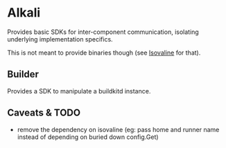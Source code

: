 # Alkali

Provides basic SDKs for inter-component communication, isolating underlying implementation specifics.

This is not meant to provide binaries though (see [Isovaline](https://github.com/codecomet-io/isovaline) for that).

## Builder

Provides a SDK to manipulate a buildkitd instance.

## Caveats & TODO

* remove the dependency on isovaline (eg: pass home and runner name instead of depending on buried down config.Get)
